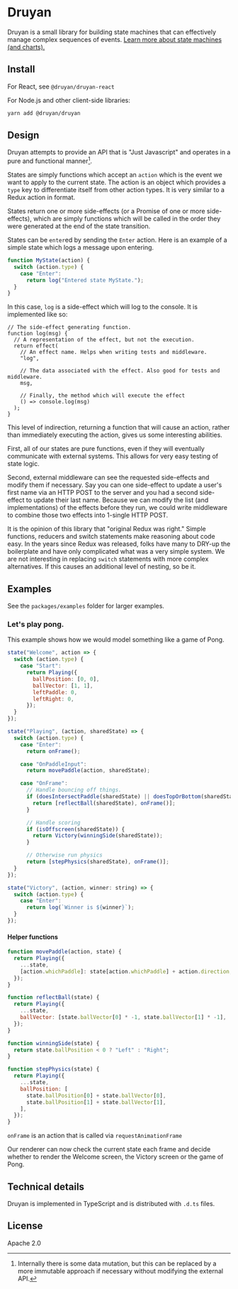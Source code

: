 # Druyan

Druyan is a small library for building state machines that can effectively manage complex sequences of events. [Learn more about state machines (and charts).](https://statecharts.github.io)

## Install

For React, see `@druyan/druyan-react`

For Node.js and other client-side libraries:

```bash
yarn add @druyan/druyan
```

## Design

Druyan attempts to provide an API that is "Just Javascript" and operates in a pure and functional manner[^1].

States are simply functions which accept an `action` which is the event we want to apply to the current state. The action is an object which provides a `type` key to differentiate itself from other action types. It is very similar to a Redux action in format.

States return one or more side-effects (or a Promise of one or more side-effects), which are simply functions which will be called in the order they were generated at the end of the state transition.

States can be `enter`ed by sending the `Enter` action. Here is an example of a simple state which logs a message upon entering.

```javascript
function MyState(action) {
  switch (action.type) {
    case "Enter":
      return log("Entered state MyState.");
  }
}
```

In this case, `log` is a side-effect which will log to the console. It is implemented like so:

```
// The side-effect generating function.
function log(msg) {
  // A representation of the effect, but not the execution.
  return effect(
    // An effect name. Helps when writing tests and middleware.
    "log",

    // The data associated with the effect. Also good for tests and middleware.
    msg,

    // Finally, the method which will execute the effect
    () => console.log(msg)
  );
}
```

This level of indirection, returning a function that will cause an action, rather than immediately executing the action, gives us some interesting abilities.

First, all of our states are pure functions, even if they will eventually communicate with external systems. This allows for very easy testing of state logic.

Second, external middleware can see the requested side-effects and modify them if necessary. Say you can one side-effect to update a user's first name via an HTTP POST to the server and you had a second side-effect to update their last name. Because we can modify the list (and implementations) of the effects before they run, we could write middleware to combine those two effects into 1-single HTTP POST.

It is the opinion of this library that "original Redux was right." Simple functions, reducers and switch statements make reasoning about code easy. In the years since Redux was released, folks have many to DRY-up the boilerplate and have only complicated what was a very simple system. We are not interesting in replacing `switch` statements with more complex alternatives. If this causes an additional level of nesting, so be it.

## Examples

See the `packages/examples` folder for larger examples.

### Let's play pong.

This example shows how we would model something like a game of Pong.

```javascript
state("Welcome", action => {
  switch (action.type) {
    case "Start":
      return Playing({
        ballPosition: [0, 0],
        ballVector: [1, 1],
        leftPaddle: 0,
        leftRight: 0,
      });
  }
});

state("Playing", (action, sharedState) => {
  switch (action.type) {
    case "Enter":
      return onFrame();

    case "OnPaddleInput":
      return movePaddle(action, sharedState);

    case "OnFrame":
      // Handle bouncing off things.
      if (doesIntersectPaddle(sharedState) || doesTopOrBottom(sharedState)) {
        return [reflectBall(sharedState), onFrame()];
      }

      // Handle scoring
      if (isOffscreen(sharedState)) {
        return Victory(winningSide(sharedState));
      }

      // Otherwise run physics
      return [stepPhysics(sharedState), onFrame()];
  }
});

state("Victory", (action, winner: string) => {
  switch (action.type) {
    case "Enter":
      return log(`Winner is ${winner}`);
  }
});
```

#### Helper functions

```javascript
function movePaddle(action, state) {
  return Playing({
    ...state,
    [action.whichPaddle]: state[action.whichPaddle] + action.direction,
  });
}

function reflectBall(state) {
  return Playing({
    ...state,
    ballVector: [state.ballVector[0] * -1, state.ballVector[1] * -1],
  });
}

function winningSide(state) {
  return state.ballPosition < 0 ? "Left" : "Right";
}

function stepPhysics(state) {
  return Playing({
    ...state,
    ballPosition: [
      state.ballPosition[0] + state.ballVector[0],
      state.ballPosition[1] + state.ballVector[1],
    ],
  });
}
```

`onFrame` is an action that is called via `requestAnimationFrame`

Our renderer can now check the current state each frame and decide whether to render the Welcome screen, the Victory screen or the game of Pong.

## Technical details

Druyan is implemented in TypeScript and is distributed with `.d.ts` files.

## License

Apache 2.0

[^1]: Internally there is some data mutation, but this can be replaced by a more immutable approach if necessary without modifying the external API.
